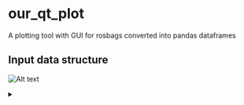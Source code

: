 # our_qt_plot
A plotting tool with GUI for rosbags converted into pandas dataframes

## Input data structure
![Alt text](https://g.gravizo.com/source/svg/input_ds?https%3A%2F%2Fraw.githubusercontent.com%2Fneufieldrobotics%2Four_qt_plot%2Fmaster%2FREADME.md)
<details> 
<summary></summary>
input_ds
digraph G {
"data_file.pkl" -> "full_data_dict";
"full_data_dict" -> "namespace1 dict" [color="orange"];
"full_data_dict" -> "namespace2 dict" [color="orange"];
n1t1 [label="topic1 pandas df"];
n1t2 [label="topic2 pandas df"];
n2t1 [label="topic1 pandas df"];
n2t2 [label="topic2 pandas df"];
"namespace1 dict" -> n1t1 [color="green"];
"namespace1 dict" -> n1t2 [color="green"];
"namespace2 dict" -> n2t1 [color="green"];
"namespace2 dict" -> n2t2 [color="green"];
n1t1t [label="Time\n(index)"];
n1t1f1 [label="Field1\ncolumn"];
n1t1f2 [label="Field2\ncolumn"];
n1t2t [label="Time\n(index)"];
n1t2f1 [label="Field1\ncolumn"];
n1t2f2 [label="Field2\ncolumn"];
n2t1t [label="Time\n(index)"];
n2t1f1 [label="Field1\ncolumn"];
n2t1f2 [label="Field2\ncolumn"];
n2t2t [label="Time\n(index)"];
n2t2f1 [label="Field1\ncolumn"];
n2t2f2 [label="Field2\ncolumn"];
n1t1 -> n1t1t [color="blue"];
n1t1 -> n1t1f1 [color="blue"];
n1t1 -> n1t1f2 [color="blue"];
n1t2 -> n1t2t [color="blue"];
n1t2 -> n1t2f1 [color="blue"];
n1t2 -> n1t2f2 [color="blue"];
n2t1 -> n2t1t [color="blue"];
n2t1 -> n2t1f1 [color="blue"];
n2t1 -> n2t1f2 [color="blue"];
n2t2 -> n2t2t [color="blue"];
n2t2 -> n2t2f1 [color="blue"];
n2t2 -> n2t2f2 [color="blue"];
}
input_ds
</details>
